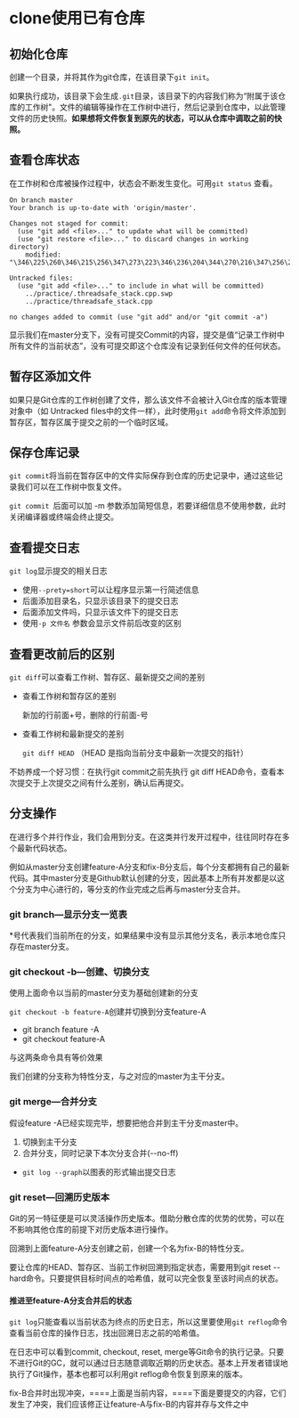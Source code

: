 # clone使用已有仓库





## 初始化仓库

创建一个目录，并将其作为git仓库，在该目录下`git init`。

如果执行成功，该目录下会生成`.git`目录，该目录下的内容我们称为“附属于该仓库的工作树"。文件的编辑等操作在工作树中进行，然后记录到仓库中，以此管理文件的历史快照。**如果想将文件恢复到原先的状态，可以从仓库中调取之前的快照。**

## 查看仓库状态

在工作树和仓库被操作过程中，状态会不断发生变化。可用`git status`	查看。

```shell
On branch master
Your branch is up-to-date with 'origin/master'.

Changes not staged for commit:
  (use "git add <file>..." to update what will be committed)
  (use "git restore <file>..." to discard changes in working directory)
	modified:   "\346\225\260\346\215\256\347\273\223\346\236\204\344\270\216\347\256\227\346\263\225.md"

Untracked files:
  (use "git add <file>..." to include in what will be committed)
	../practice/.threadsafe_stack.cpp.swp
	../practice/threadsafe_stack.cpp

no changes added to commit (use "git add" and/or "git commit -a")

```

显示我们在master分支下，没有可提交Commit的内容，提交是值“记录工作树中所有文件的当前状态”，没有可提交即这个仓库没有记录到任何文件的任何状态。

## 暂存区添加文件

如果只是Git仓库的工作树创建了文件，那么该文件不会被计入Git仓库的版本管理对象中（如 Untracked files中的文件一样），此时使用`git add`命令将文件添加到暂存区，暂存区属于提交之前的一个临时区域。

## 保存仓库记录

`git commit`将当前在暂存区中的文件实际保存到仓库的历史记录中，通过这些记录我们可以在工作树中恢复文件。

`git commit `后面可以加 -m 参数添加简短信息，若要详细信息不使用参数，此时关闭编译器或终端会终止提交。



## 查看提交日志

`git log`显示提交的相关日志

- 使用`--prety=short`可以让程序显示第一行简述信息
- 后面添加目录名，只显示该目录下的提交日志
- 后面添加文件吗，只显示该文件下的提交日志
- 使用`-p 文件名` 参数会显示文件前后改变的区别

## 查看更改前后的区别

`git diff`可以查看工作树、暂存区、最新提交之间的差别

- 查看工作树和暂存区的差别

  新加的行前面+号，删除的行前面-号

- 查看工作树和最新提交的差别

  `git diff HEAD` （HEAD 是指向当前分支中最新一次提交的指针）

不妨养成一个好习惯：在执行git commit之前先执行 git diff HEAD命令，查看本次提交于上次提交之间有什么差别，确认后再提交。

## 分支操作

在进行多个并行作业，我们会用到分支。在这类并行发开过程中，往往同时存在多个最新代码状态。

例如从master分支创建feature-A分支和fix-B分支后，每个分支都拥有自己的最新代码。其中master分支是Github默认创建的分支，因此基本上所有并发都是以这个分支为中心进行的，等分支的作业完成之后再与master分支合并。

### git branch—显示分支一览表

*号代表我们当前所在的分支，如果结果中没有显示其他分支名，表示本地仓库只存在master分支。

### git checkout -b—创建、切换分支

使用上面命令以当前的master分支为基础创建新的分支

`git checkout -b feature-A`创建并切换到分支feature-A

- git branch feature -A
- git checkout  feature-A

与这两条命令具有等价效果

我们创建的分支称为特性分支，与之对应的master为主干分支。

### git merge—合并分支

假设feature -A已经实现完毕，想要把他合并到主干分支master中。

1. 切换到主干分支
2. 合并分支，同时记录下本次分支合并(--no-ff)

- `git log --graph`以图表的形式输出提交日志

### git reset—回溯历史版本

Git的另一特征便是可以灵活操作历史版本。借助分散仓库的优势的优势，可以在不影响其他仓库的前提下对历史版本进行操作。

回溯到上面feature-A分支创建之前，创建一个名为fix-B的特性分支。

要让仓库的HEAD、暂存区、当前工作树回溯到指定状态，需要用到git reset --hard命令。只要提供目标时间点的哈希值，就可以完全恢复至该时间点的状态。

#### 推进至feature-A分支合并后的状态

`git log`只能查看以当前状态为终点的历史日志，所以这里要使用`git reflog`命令查看当前仓库的操作日志，找出回溯日志之前的哈希值。

在日志中可以看到commit, checkout, reset, merge等Git命令的执行记录。只要不进行Git的GC，就可以通过日志随意调取近期的历史状态。基本上开发者错误地执行了Git操作，基本也都可以利用git reflog命令恢复到原来的版本。

fix-B合并时出现冲突，====上面是当前内容，====下面是要提交的内容，它们发生了冲突，我们应该修正让feature-A与fix-B的内容并存与文件之中
